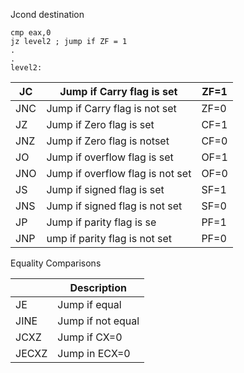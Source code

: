 
Jcond destination
```
cmp eax,0
jz level2 ; jump if ZF = 1
.
.
level2:
```

| JC   |   Jump if Carry flag is set      | ZF=1  |
| ---- | -------------------------------- | ----- |
| JNC  | Jump if Carry flag is not set    | ZF=0  |
| JZ   | Jump if Zero flag is set         | CF=1  |
| JNZ  | Jump if Zero flag is notset      | CF=0  |
| JO   | Jump if overflow flag is set     | OF=1  |
| JNO  | Jump if overflow flag is not set | OF=0  |
| JS   | Jump if signed flag is set       | SF=1  |
| JNS  | Jump if signed flag is not set   | SF=0  |
| JP   | Jump if parity flag is se        | PF=1  |
| JNP  | ump if parity flag is not set    | PF=0  |

Equality Comparisons

|       | Description       |
| ----- | ----------------- |
| JE    | Jump if equal     |
| JINE  | Jump if not equal |
| JCXZ  | Jump if CX=0      |
| JECXZ | Jump in ECX=0     |